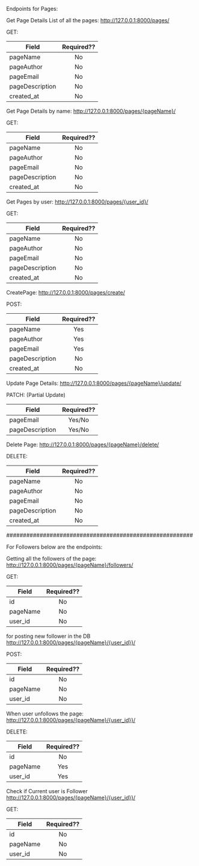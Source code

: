 
Endpoints for Pages:

Get Page Details List of all the pages:
http://127.0.0.1:8000/pages/

GET:

| Field         | Required??    | 
| ------------- |:-------------:| 
| pageName      | No            | 
| pageAuthor    | No            | 
| pageEmail     | No            | 
| pageDescription | No          | 
| created_at    | No            | 





Get Page Details by name:
http://127.0.0.1:8000/pages/{pageName}/

GET:

| Field         | Required??    | 
| ------------- |:-------------:| 
| pageName      | No            | 
| pageAuthor    | No            | 
| pageEmail     | No            | 
| pageDescription | No          | 
| created_at    | No            | 


Get Pages by user:
http://127.0.0.1:8000/pages/{user_id}/

GET:

| Field         | Required??    | 
| ------------- |:-------------:| 
| pageName      | No            | 
| pageAuthor    | No            | 
| pageEmail     | No            | 
| pageDescription| No           | 
| created_at    | No            |




CreatePage:
http://127.0.0.1:8000/pages/create/

POST:

| Field         | Required??    | 
| ------------- |:-------------:| 
| pageName      | Yes           | 
| pageAuthor    | Yes           | 
| pageEmail     | Yes           | 
| pageDescription | No          | 
| created_at    | No            | --> This field is automatically generated by the model while posting in DB


Update Page Details:
http://127.0.0.1:8000/pages/{pageName}/update/

PATCH: (Partial Update)

| Field         | Required??    | 
| ------------- |:-------------:| 
| pageEmail     | Yes/No        | 
| pageDescription| Yes/No       | 


Delete Page: 
http://127.0.0.1:8000/pages/{pageName}/delete/

DELETE:

| Field         | Required??    | 
| ------------- |:-------------:| 
| pageName      | No            | 
| pageAuthor    | No            | 
| pageEmail     | No            | 
| pageDescription| No           | 
| created_at    | No            |



########################################################


For Followers below are the endpoints:

Getting all the followers of the page:
http://127.0.0.1:8000/pages/{pageName}/followers/

GET:

| Field         | Required??    | 
| ------------- |:-------------:| 
|id             | No            |
| pageName      | No            | 
| user_id       | No            | 



for posting new follower in the DB
http://127.0.0.1:8000/pages/{pageName}/{user_id}}/

POST:

| Field         | Required??    | 
| ------------- |:-------------:| 
|id             | No            |
| pageName      | No            | 
| user_id       | No            | 


When user unfollows the page:
http://127.0.0.1:8000/pages/{pageName}/{user_id}}/

DELETE:

| Field         | Required??    | 
| ------------- |:-------------:| 
|id             | No            |
| pageName      | Yes           | 
| user_id       | Yes           | 


Check if Current user is Follower
http://127.0.0.1:8000/pages/{pageName}/{user_id}}/

GET: 

| Field         | Required??    | 
| ------------- |:-------------:| 
|id             | No            |
| pageName      | No            | 
| user_id       | No            | 








